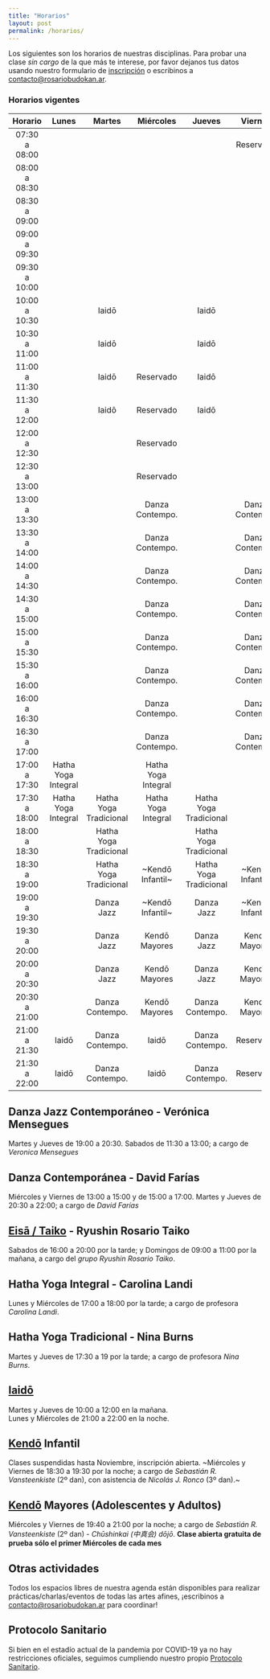 ```yaml
---
title: "Horarios"
layout: post
permalink: /horarios/
---
```


Los siguientes son los horarios de nuestras disciplinas. Para probar una clase *sin cargo* de la que más te interese, por favor dejanos tus datos usando nuestro formulario de [inscripción](/inscripcion) o escribinos a [contacto@rosariobudokan.ar](mailto:contacto@rosariobudokan.ar).

### Horarios vigentes

| Horario       | Lunes             | Martes               | Miércoles         | Jueves                | Viernes         | Sábados        | Domingos      |
| :-----------: |:-----------------:|:--------------------:|:-----------------:|:---------------------:|:---------------:|:--------------:|:-------------:|
| 07:30 a 08:00 |                   |                      |                   |                       |  Reservado      |                |               |
| 08:00 a 08:30 |                   |                      |                   |                       |                 |                |               |
| 08:30 a 09:00 |                   |                      |                   |                       |                 |                |               |
| 09:00 a 09:30 |                   |                      |                   |                       |                 |                | Eisa / Taiko  |
| 09:30 a 10:00 |                   |                      |                   |                       |                 |                | Eisa / Taiko  |
| 10:00 a 10:30 |                   |  Iaidō               |                   |   Iaidō               |                 |                | Eisa / Taiko  |
| 10:30 a 11:00 |                   |  Iaidō               |                   |   Iaidō               |                 |                | Eisa / Taiko  |
| 11:00 a 11:30 |                   |  Iaidō               | Reservado         |   Iaidō               |                 |                |               |
| 11:30 a 12:00 |                   |  Iaidō               | Reservado         |   Iaidō               |                 |  Danza Jazz    |               |
| 12:00 a 12:30 |                   |                      | Reservado         |                       |                 |  Danza Jazz    |               |
| 12:30 a 13:00 |                   |                      | Reservado         |                       |                 |  Danza Jazz    |               |
| 13:00 a 13:30 |                   |                      | Danza Contempo.   |                       |  Danza Contempo.|                |               |
| 13:30 a 14:00 |                   |                      | Danza Contempo.   |                       |  Danza Contempo.|                |               |
| 14:00 a 14:30 |                   |                      | Danza Contempo.   |                       |  Danza Contempo.|                |               |
| 14:30 a 15:00 |                   |                      | Danza Contempo.   |                       |  Danza Contempo.|                |               |
| 15:00 a 15:30 |                   |                      | Danza Contempo.   |                       |  Danza Contempo.|                |               |
| 15:30 a 16:00 |                   |                      | Danza Contempo.   |                       |  Danza Contempo.|                |               |
| 16:00 a 16:30 |                   |                      | Danza Contempo.   |                       |  Danza Contempo.|                |               |
| 16:30 a 17:00 |                   |                      | Danza Contempo.   |                       |  Danza Contempo.|                |               |
| 17:00 a 17:30 |Hatha Yoga Integral|                      |Hatha Yoga Integral|                       |                 |  Eisa / Taiko  |               |
| 17:30 a 18:00 |Hatha Yoga Integral|Hatha Yoga Tradicional|Hatha Yoga Integral|Hatha Yoga Tradicional |                 |  Eisa / Taiko  |               |
| 18:00 a 18:30 |                   |Hatha Yoga Tradicional|                   |Hatha Yoga Tradicional |                 |  Eisa / Taiko  |               |
| 18:30 a 19:00 |                   |Hatha Yoga Tradicional|~Kendō Infantil~   |Hatha Yoga Tradicional |~Kendō Infantil~ |  Eisa / Taiko  |               |
| 19:00 a 19:30 |                   | Danza Jazz           |~Kendō Infantil~   | Danza Jazz            |~Kendō Infantil~ |  Eisa / Taiko  |               |
| 19:30 a 20:00 |                   | Danza Jazz           |Kendō Mayores      | Danza Jazz            |Kendō Mayores    |  Eisa / Taiko  |               |
| 20:00 a 20:30 |                   | Danza Jazz           |Kendō Mayores      | Danza Jazz            |Kendō Mayores    |                |               |
| 20:30 a 21:00 |                   | Danza Contempo.      |Kendō Mayores      | Danza Contempo.       |Kendō Mayores    |                |               |
| 21:00 a 21:30 |   Iaidō           | Danza Contempo.      |Iaidō              | Danza Contempo.       |Reservado        |                |               |
| 21:30 a 22:00 |   Iaidō           | Danza Contempo.      |Iaidō              | Danza Contempo.       |Reservado        |                |               |

<!--**También podés ver los mismos dentro de nuestro [calendario de prácticas y eventos](/calendario).**-->


## Danza Jazz Contemporáneo - Verónica Mensegues
Martes y Jueves de 19:00 a 20:30. Sabados de 11:30 a 13:00; a cargo de *Veronica Mensegues*

## Danza Contemporánea - David Farías
Miércoles y Viernes de 13:00 a 15:00 y de 15:00 a 17:00. Martes y Jueves de 20:30 a 22:00; a cargo de *David Farías*

## [Eisā / Taiko](/disciplinas/eisa) - Ryushin Rosario Taiko
Sabados de 16:00 a 20:00 por la tarde; y Domingos de 09:00 a 11:00 por la mañana, a cargo del *grupo Ryushin Rosario Taiko*.

## Hatha Yoga Integral - Carolina Landi
Lunes y Miércoles de 17:00 a 18:00 por la tarde; a cargo de profesora *Carolina Landi*.

## Hatha Yoga Tradicional - Nina Burns
Martes y Jueves de 17:30 a 19 por la tarde; a cargo de profesora *Nina Burns*.

## [Iaidō](/disciplinas/iaido)
Martes y Jueves de 10:00 a 12:00 en la mañana.<br/>
Lunes y Miércoles de 21:00 a 22:00 en la noche.

## [Kendō](/disciplinas/kendo) Infantil
Clases suspendidas hasta Noviembre, inscripción abierta.
~Miércoles y Viernes de 18:30 a 19:30 por la noche; a cargo de *Sebastián R. Vansteenkiste* (2º dan), con asistencia de *Nicolás J. Ronco* (3º dan).~

## [Kendō](/disciplinas/kendo) Mayores (Adolescentes y Adultos)
Miércoles y Viernes de 19:40 a 21:00 por la noche; a cargo de *Sebastián R. Vansteenkiste* (2º dan) - *Chūshinkai (中真会) dōjō*. **Clase abierta gratuita de prueba sólo el primer Miércoles de cada mes**


## Otras actividades
Todos los espacios libres de nuestra agenda están disponibles para realizar prácticas/charlas/eventos de todas las artes afines, ¡escribinos a [contacto@rosariobudokan.ar](mailto:contacto@rosariobudokan.ar) para coordinar!

## Protocolo Sanitario
Si bien en el estadío actual de la pandemia por COVID-19 ya no hay restricciones oficiales, seguimos cumpliendo nuestro propio [Protocolo Sanitario](/protocolo-sanitario).
